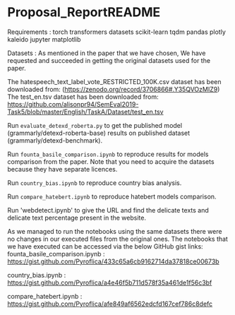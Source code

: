 # Proposal_ReportREADME 

Requirements : torch
transformers
datasets
scikit-learn
tqdm
pandas
plotly
kaleido
jupyter
matplotlib

Datasets : As mentioned in the paper that we have chosen, We have requested and succeeded in getting the original datasets used for the paper. 

The hatespeech_text_label_vote_RESTRICTED_100K.csv dataset has been downloaded from: (https://zenodo.org/record/3706866#.Y35QVOzMIZ9)
The test_en.tsv dataset has been downloaded from: 
https://github.com/alisonpr94/SemEval2019-Task5/blob/master/English/TaskA/Dataset/test_en.tsv

Run `evaluate_detexd_roberta.py` to get the published model (grammarly/detexd-roberta-base) results on published dataset (grammarly/detexd-benchmark).

Run `founta_basile_comparison.ipynb` to reproduce results for models comparison from the paper. Note that you need to acquire the datasets because they have separate licences.

Run `country_bias.ipynb` to reproduce country bias analysis.

Run `compare_hatebert.ipynb` to reproduce hatebert models comparison.

Run 'webdetect.ipynb' to give the URL and find the delicate texts and delicate text percentage present in the website.


As we managed to run the notebooks using the same datasets there were no changes in our executed files from the original ones.
The notebooks that we have executed can be accessed via the below GitHub gist links:
founta_basile_comparison.ipynb : https://gist.github.com/Pyroflica/433c65a6cb9162714da37818ce00673b

country_bias.ipynb : https://gist.github.com/Pyroflica/a4e46f5b711d578f35a461de1f56c3bf

compare_hatebert.ipynb : https://gist.github.com/Pyroflica/afe849af6562edcfd167cef786c8defc
